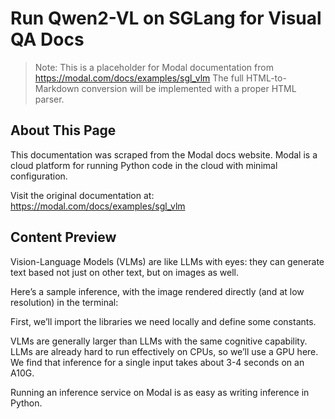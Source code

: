 # Run Qwen2-VL on SGLang for Visual QA Docs

> Note: This is a placeholder for Modal documentation from https://modal.com/docs/examples/sgl_vlm
> The full HTML-to-Markdown conversion will be implemented with a proper HTML parser.

## About This Page

This documentation was scraped from the Modal docs website. Modal is a cloud platform for running Python code in the cloud with minimal configuration.

Visit the original documentation at: https://modal.com/docs/examples/sgl_vlm

## Content Preview

Vision-Language Models (VLMs) are like LLMs with eyes:
they can generate text based not just on other text,
but on images as well.

Here’s a sample inference, with the image rendered directly (and at low resolution) in the terminal:

First, we’ll import the libraries we need locally
and define some constants.

VLMs are generally larger than LLMs with the same cognitive capability.
LLMs are already hard to run effectively on CPUs, so we’ll use a GPU here.
We find that inference for a single input takes about 3-4 seconds on an A10G.

Running an inference service on Modal is as easy as writing inference in Python.

